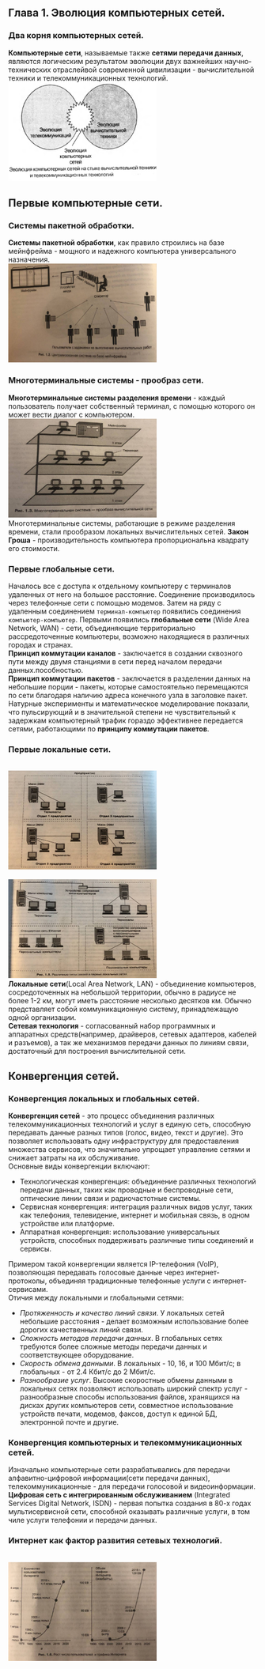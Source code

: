 ## Глава 1. Эволюция компьютерных сетей.

### Два корня компьютерных сетей.
**Компьютерные сети**, называемые также **сетями передачи данных**, являются логическим результатом эволюции двух важнейших
научно-технических отраслейвой современной цивилизации - вычислительной техники и телекоммуникационных технологий.
<img alt="img.png" height="200" src="content%2Fimg.png" width="300"/>
## Первые компьютерные сети.
### Системы пакетной обработки.
**Системы пакетной обработки**, как правило строились на базе мейнфрейма - мощного и надежного компьютера универсального
назначения.
<br><img alt="img1.png" height="200" src="content%2Fimg1.png" width="300"/><br>
### Многотерминальные системы - прообраз сети.
**Многотерминальные системы разделения времени** - каждый пользователь получает собственный терминал, с помощью которого
он может вести диалог с компьютером.
<br><img alt="img2.png" height="200" src="content%2Fimg2.png" width="300"/><br>
Многотерминальные системы, работающие в режиме разделения времени, стали прообразом локальных вычислительных сетей.
**Закон Гроша** - производительность компьютера пропорциональна квадрату его стоимости.
### Первые глобальные сети.
Началось все с доступа к отдельному компьютеру с терминалов удаленных от него на большое расстояние. Соединение 
производилось через телефонные сети с помощью модемов. Затем на ряду с удаленным соединением `терминал-компьютер` появились
соединения `компьютер-компьютер`.
Первыми появились **глобальные сети** (Wide Area Network, WAN) - сети, объединяющие территориально рассредоточенные компьютеры,
возможно находящиеся в различных городах и странах.<br>
**Принцип коммутации каналов** - заключается в создании сквозного пути между двумя станциями в сети перед началом передачи 
данных.пособностью.<br>
**Принцип коммутации пакетов** - заключается в разделении данных на небольшие порции - пакеты, которые самостоятельно
перемещаются по сети благодаря наличию адреса конечного узла в заголовке пакет.<br>
Натурные эксперименты и математическое моделирование показали, что пульсирующий и в значительной степени не чувствительный
к задержкам компьютерный трафик гораздо эффективнее передается сетями, работающими по **принципу коммутации пакетов**.
### Первые локальные сети.
<br><img alt="img3.png" height="200" src="content%2Fimg3.png" width="300"/><br>
<br><img alt="img4.png" height="200" src="content%2Fimg4.png" width="300"/><br>
**Локальные сети**(Local Area Network, LAN) - объединение компьютеров, сосредоточенных на небольшой территории, обычно 
в радиусе не более 1-2 км, могут иметь расстояние несколько десятков км. Обычно представляет собой коммуникационную систему,
принадлежащую одной организации.<br>
**Сетевая технология** - согласованный набор программных и аппаратных средств(например, драйверов, сетевых адаптеров, кабелей и
разъемов), а так же механизмов передачи данных по линиям связи, достаточный для построения вычислительной сети.
## Конвергенция сетей.
### Конвергенция локальных и глобальных сетей.
**Конвергенция сетей** - это процесс объединения различных телекоммуникационных технологий и услуг в единую сеть, способную
передавать данные разных типов (голос, видео, текст и другие). Это позволяет использовать одну инфраструктуру для 
предоставления множества сервисов, что значительно упрощает управление сетями и снижает затраты на их обслуживание.<br>
Основные виды конвергенции включают:
- Технологическая конвергенция: объединение различных технологий передачи данных, таких как проводные и беспроводные сети,
оптические линии связи и радиочастотные системы.
- Сервисная конвергенция: интеграция различных видов услуг, таких как телефония, телевидение, интернет и мобильная связь,
в одном устройстве или платформе.
- Аппаратная конвергенция: использование универсальных устройств, способных поддерживать различные типы соединений и сервисы.

Примером такой конвергенции является IP-телефония (VoIP), позволяющая передавать голосовые данные через интернет-протоколы,
объединяя традиционные телефонные услуги с интернет-сервисами.<br>
Отичия между локальными и глобальными сетями:
- *Протяженность и качество линий связи*. У локальных сетей небольшие расстояния - делает возможным использование более
дорогих качественных линий связи.
- *Сложность методов передачи данных*. В глобальных сетях требуются более сложные методы передачи данных и соответствующее
оборудование.
- *Скорость обмена данными*. В локальных - 10, 16, и 100 Мбит/с; в глобальных - от 2.4 Кбит/с до 2 Мбит/с.
- *Разнообразие услуг*. Высокие скоростные обмены данными в локальных сетях позволяют использовать широкий спектр услуг -
разнообразные способы использования файлов, хранящихся на дисках других компьютеров сети, совместное использование устройств
печати, модемов, факсов, доступ к единой БД, электронной почте и другие.

### Конвергенция компьютерных и телекоммуникационных сетей.
Изначально компьютерные сети разрабатывались для передачи алфавитно-цифровой информации(сети передачи данных), телекоммуникационные -
для передачи голосовой и видеоинформации.
**Цифровая сеть с интегрированным обслуживанием** (Integrated Services Digital Network, ISDN) - первая попытка создания
в 80-х годах мультисервисной сети, способной оказывать различные услуги, в том чиле услуги телефонии и передачи данных.
### Интернет как фактор развития сетевых технологий.
<br><img alt="img5.png" height="200" src="content%2Fimg5.png" width="300"/><br>




